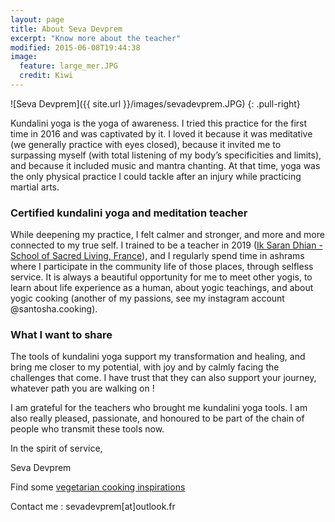```yaml
---
layout: page
title: About Seva Devprem
excerpt: "Know more about the teacher"
modified: 2015-06-08T19:44:38
image:
  feature: large_mer.JPG
  credit: Kiwi
---
```


![Seva Devprem]({{ site.url }}/images/sevadevprem.JPG)
{: .pull-right}

Kundalini yoga is the yoga of awareness. I tried this practice for the first time in 2016 and was captivated by it. I loved it because it was meditative (we generally practice with eyes closed), because it invited me to surpassing myself (with total listening of my body’s specificities and limits), and because it included music and mantra chanting. At that time, yoga was the  only physical practice I could tackle after an injury while practicing martial arts.

### Certified kundalini yoga and meditation teacher
While deepening my practice, I felt calmer and stronger, and more and more connected to my true self. I trained to be a teacher in 2019 ([Ik Saran Dhian - School of Sacred Living, France](http://iksarandhian.com/)), and I regularly spend time in ashrams where I participate in the community life of those places, through selfless service. It is always a beautiful opportunity for me to meet other yogis, to learn about life experience as a human, about yogic teachings, and about yogic cooking (another of my passions, see my instagram account @santosha.cooking).

### What I want to share
The tools of kundalini yoga support my transformation and healing, and bring me closer to my potential, with joy and by calmly facing the challenges that come. I have trust  that they can also support your journey, whatever path you are walking on !

I am grateful for the teachers who brought me kundalini yoga tools. I am also really pleased, passionate, and honoured to be part of the chain of people who transmit these tools now.

In the spirit of service,

Seva Devprem

Find some [vegetarian cooking inspirations](https://www.instagram.com/santosha.cooking/)

Contact me : sevadevprem[at]outlook.fr
